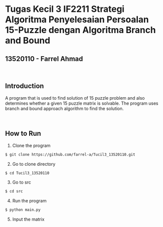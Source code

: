 # Tugas Kecil 3 IF2211 Strategi Algoritma Penyelesaian Persoalan 15-Puzzle dengan Algoritma Branch and Bound

## 13520110 - Farrel Ahmad

<br>

## Introduction
A program that is used to find solution of 15 puzzle problem and also determines whether a given 15 puzzle matrix is solvable. The program uses branch and bound approach algorithm to find the solution.

<br>

## How to Run
1. Clone the program
```sh
$ git clone https://github.com/farrel-a/Tucil3_13520110.git
```

2. Go to clone directory
```sh
$ cd Tucil3_13520110
```

3. Go to src
```sh
$ cd src
```

4. Run the program
```sh
$ python main.py
```

5. Input the matrix
